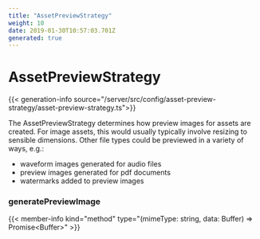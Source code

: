 ```yaml
---
title: "AssetPreviewStrategy"
weight: 10
date: 2019-01-30T10:57:03.701Z
generated: true
---
```

<!-- This file was generated from the Vendure TypeScript source. Do not modify. Instead, re-run "generate-docs" -->


# AssetPreviewStrategy

{{< generation-info source="/server/src/config/asset-preview-strategy/asset-preview-strategy.ts">}}

The AssetPreviewStrategy determines how preview images for assets are created. For imageassets, this would usually typically involve resizing to sensible dimensions. Other file typescould be previewed in a variety of ways, e.g.:- waveform images generated for audio files- preview images generated for pdf documents- watermarks added to preview images

### generatePreviewImage

{{< member-info kind="method" type="(mimeType: string, data: Buffer) => Promise&#60;Buffer&#62;" >}}



